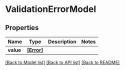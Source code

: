 # ValidationErrorModel


## Properties
Name | Type | Description | Notes
------------ | ------------- | ------------- | -------------
**value** | [**[Error]**](Error.md) |  | 

[[Back to Model list]](../README.md#documentation-for-models) [[Back to API list]](../README.md#documentation-for-api-endpoints) [[Back to README]](../README.md)


